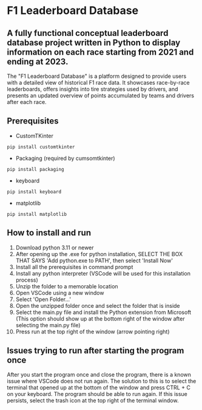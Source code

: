 # F1 Leaderboard Database

## A fully functional conceptual leaderboard database project written in Python to display information on each race starting from 2021 and ending at 2023.

The "F1 Leaderboard Database" is a platform designed to provide users with a detailed view of historical F1 race data. It showcases race-by-race leaderboards, offers insights into tire strategies used by drivers, and presents an updated overview of points accumulated by teams and drivers after each race.

## Prerequisites
- CustomTKinter
```
pip install customtkinter
```

- Packaging (required by cumsomtkinter)
```
pip install packaging
```

- keyboard
```
pip install keyboard
```

- matplotlib
```
pip install matplotlib
```

## How to install and run
1. Download python 3.11 or newer
2. After opening up the .exe for python installation, SELECT THE BOX THAT SAYS 'Add python.exe to PATH', then select 'Install Now'
3. Install all the prerequisites in command prompt
4. Install any python interpreter (VSCode will be used for this installation process)
5. Unzip the folder to a memorable location
6. Open VSCode using a new window
7. Select 'Open Folder...'
8. Open the unzipped folder once and select the folder that is inside
9. Select the main.py file and install the Python extension from Microsoft (This option should show up at the bottom right of the window after selecting the main.py file)
10. Press run at the top right of the window (arrow pointing right)

## Issues trying to run after starting the program once
After you start the program once and close the program, there is a known issue where VSCode does not run again.
The solution to this is to select the terminal that opened up at the bottom of the window and press CTRL + C on your keyboard. The program should be able to run again.
If this issue persists, select the trash icon at the top right of the terminal window.
